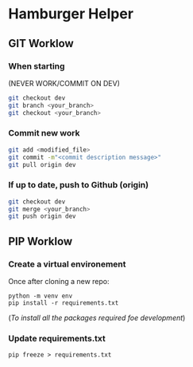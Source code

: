 # Hamburger Helper
## GIT Worklow
### When starting
(NEVER WORK/COMMIT ON DEV)

```bash
git checkout dev
git branch <your_branch>
git checkout <your_branch>
```

### Commit new work
```bash
git add <modified_file>
git commit -m"<commit description message>"
git pull origin dev
```

### If up to date, push to Github (origin)
```bash
git checkout dev
git merge <your_branch>
git push origin dev
```

## PIP Worklow
### Create a virtual environement
Once after cloning a new repo:
```shell
python -m venv env
pip install -r requirements.txt
``` 
(_To install all the packages required foe development_)

### Update requirements.txt
```shell
pip freeze > requirements.txt
``` 
